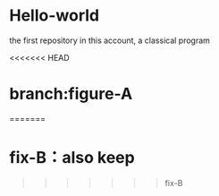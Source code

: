 # Hello-world
the first repository in this account, a classical program

<<<<<<< HEAD
# branch:figure-A 
=======
# fix-B：also keep
>>>>>>> fix-B
